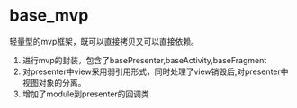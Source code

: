 # base_mvp
轻量型的mvp框架，既可以直接拷贝又可以直接依赖。
1. 进行mvp的封装，包含了basePresenter,baseActivity,baseFragment
2. 对presenter中view采用弱引用形式，同时处理了view销毁后,对presenter中视图对象的分离。
3. 增加了module到presenter的回调类
